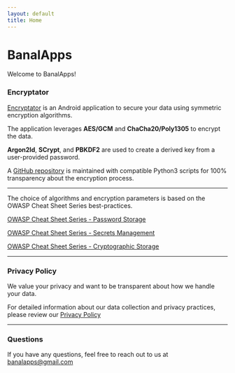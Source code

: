 ```yaml
---
layout: default
title: Home
---
```


# BanalApps

Welcome to BanalApps!

### Encryptator

[Encryptator](https://play.google.com/store/apps/details?id=lu.monks.banalapps.encryptator) is an Android application to secure your data using symmetric encryption algorithms.

The application leverages **AES/GCM** and **ChaCha20/Poly1305** to encrypt the data.

**Argon2Id**, **SCrypt**, and **PBKDF2** are used to create a derived key from a user-provided password.

A [GitHub repository](https://github.com/BanalApps/Encryptator_Python3) is maintained with compatible Python3 scripts for 100% transparency about the encryption process.

---

The choice of algorithms and encryption parameters is based on the OWASP Cheat Sheet Series best-practices.

[OWASP Cheat Sheet Series - Password Storage](https://cheatsheetseries.owasp.org/cheatsheets/Password_Storage_Cheat_Sheet.html)

[OWASP Cheat Sheet Series - Secrets Management](https://cheatsheetseries.owasp.org/cheatsheets/Secrets_Management_Cheat_Sheet.html#71-encryption-types-to-use)

[OWASP Cheat Sheet Series - Cryptographic Storage](https://cheatsheetseries.owasp.org/cheatsheets/Cryptographic_Storage_Cheat_Sheet.html)

---

### Privacy Policy

We value your privacy and want to be transparent about how we handle your data.

For detailed information about our data collection and privacy practices, please review our [Privacy Policy](https://banalapps.monks.lu/PRIVACY)

---

### Questions

If you have any questions, feel free to reach out to us at [banalapps@gmail.com](mailto:banalapps@gmail.com)
